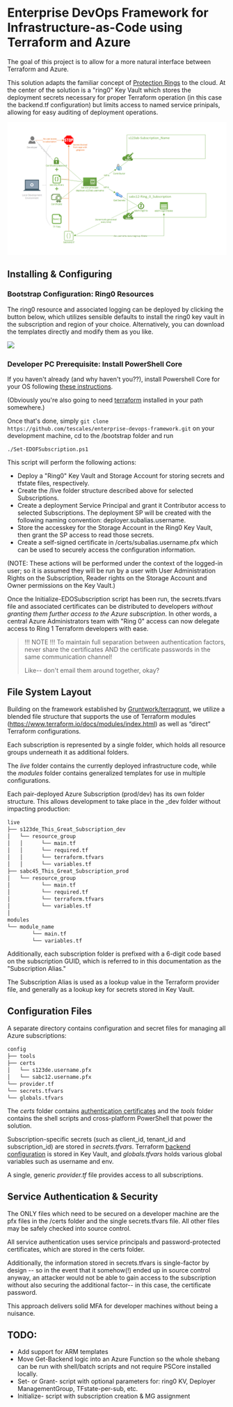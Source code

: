
# Enterprise DevOps Framework for Infrastructure-as-Code using Terraform and Azure

The goal of this project is to allow for a more natural interface between Terraform and Azure.

This solution adapts the familiar concept of [Protection Rings](https://en.wikipedia.org/wiki/Protection_ring) to the cloud. At the center of the solution is a "ring0" Key Vault which stores the deployment secrets necessary for proper Terraform operation (in this case the backend.tf configuration) but limits access to named service prinipals, allowing for easy auditing of deployment operations.

![Solution Design](/media/Enterprise-Devops-Framework-Azure.png)

## Installing & Configuring
### Bootstrap Configuration: Ring0 Resources

The ring0 resource and associated logging can be deployed by clicking the button below, which utilizes sensible defaults to install the ring0 key vault in the subscription and region of your choice. Alternatively, you can download the templates directly and modify them as you like.

<a href="https://portal.azure.com/#create/Microsoft.Template/uri/https%3A%2F%2Fraw.githubusercontent.com%2Ftescales%2Fenterprise-devops-framework%2Fmaster%2Fbootstrap%2Fazuredeploy.json" target="_blank">
    <img src="http://azuredeploy.net/deploybutton.png"/>
</a>

### Developer PC Prerequisite: Install PowerShell Core
If you haven't already (and why haven't you??), install Powershell Core for your OS following [these instructions](https://docs.microsoft.com/en-us/powershell/scripting/install/installing-powershell?view=powershell-6#powershell-core).

(Obviously you're also going to need [terraform](https://www.terraform.io/downloads.html) installed in your path somewhere.)

Once that's done, simply 
`git clone https://github.com/tescales/enterprise-devops-framework.git` on your development machine, cd to the /bootstrap folder and run 

```
./Set-EDOFSubscription.ps1
```

This script will perform the following actions:
 * Deploy a "Ring0" Key Vault and Storage Account for storing secrets and tfstate files, respectively.
 * Create the /live folder structure described above for selected Subscriptions.
 * Create a deployment Service Principal and grant it Contributor access to selected Subscriptions. The deployment SP will be created with the following naming convention: deployer.subalias.username.
 * Store the accesskey for the Storage Account in the Ring0 Key Vault, then grant the SP access to read those secrets.
 * Create a self-signed certificate in /certs/subalias.username.pfx which can be used to securely access the configuration information.

 (NOTE: These actions will be performed under the context of the logged-in user; so it is assumed they will be run by a user with User Administration Rights on the Subscription, Reader rights on the Storage Account and Owner permissions on the Key Vault.)

 Once the Initialize-EDOSubscription script has been run, the secrets.tfvars file and associated certificates can be distributed to developers *without granting them further access to the Azure subscription*. In other words, a central Azure Administrators team with "Ring 0" access can now delegate access to Ring 1 Terraform developers with ease.

> !!! NOTE !!!
>To maintain full separation between authentication factors, never share the certificates AND the certificate passwords in the same communication channel! 
>
>Like-- don't email them around together, okay?

## File System Layout
Building on the framework established by [Gruntwork/terragrunt](https://www.gruntwork.io), we utilize a blended file structure that supports the use of Terraform modules (https://www.terraform.io/docs/modules/index.html) as well as “direct” Terraform configurations. 

Each subscription is represented by a single folder, which holds all resource groups underneath it as additional folders.

The *live* folder contains the currently deployed infrastructure code, while the *modules* folder contains generalized templates for use in multiple configurations.

Each pair-deployed Azure Subscription (prod/dev) has its own folder structure. This allows development to take place in the _dev folder without impacting production:

    live
    ├── s123de_This_Great_Subscription_dev 
    │   └── resource_group
    │   │      └── main.tf
    │   │      └── required.tf
    │   │      └── terraform.tfvars
    │   │      └── variables.tf
    ├── sabc45_This_Great_Subscription_prod 
    │   └── resource_group
    │          └── main.tf
    │          └── required.tf
    │          └── terraform.tfvars
    │          └── variables.tf
    │   
    modules
    └── module_name
            └── main.tf
            └── variables.tf

Additionally, each subscription folder is prefixed with a 6-digit code based on the subscription GUID, which is referred to in this documentation as the "Subscription Alias." 

The Subscription Alias is used as a lookup value in the Terraform provider file, and generally as a lookup key for secrets stored in Key Vault.

## Configuration Files
A separate directory contains configuration and secret files for managing all Azure subscriptions:

    config
    ├── tools 
    ├── certs
    │   └── s123de.username.pfx
    │   └── sabc12.username.pfx
    └── provider.tf
    └── secrets.tfvars
    └── globals.tfvars


The *certs* folder contains [authentication certificates](#service-authentication--security) and the *tools* folder contains the shell scripts and cross-platform PowerShell that power the solution.

Subscription-specific secrets (such as client_id, tenant_id and subscription_id) are stored in *secrets.tfvars*. Terraform [backend configuration](https://www.terraform.io/docs/backends/types/azurerm.html) is stored in Key Vault, and *globals.tfvars* holds various global variables such as username and env.

A single, generic *provider.tf* file provides access to all subscriptions. 

## Service Authentication & Security
The ONLY files which need to be secured on a developer machine are the pfx files in the /certs folder and the single secrets.tfvars file. All other files may be safely checked into source control.

All service authentication uses service principals and password-protected certificates, which are stored in the certs folder. 

Additionally, the information stored in secrets.tfvars is single-factor by design -- so in the event that it somehow(!) ended up in source control anyway, an attacker would not be able to gain access to the subscription without also securing the additional factor-- in this case, the certificate password. 

This approach delivers solid MFA for developer machines without being a nuisance.

## TODO:
 * Add support for ARM templates
 * Move Get-Backend logic into an Azure Function so the whole shebang can be run with shell/batch scripts and not require PSCore installed locally.
 * Set- or Grant- script with optional parameters for: ring0 KV, Deployer ManagementGroup, TFstate-per-sub, etc.
 * Initialize- script with subscription creation & MG assignment